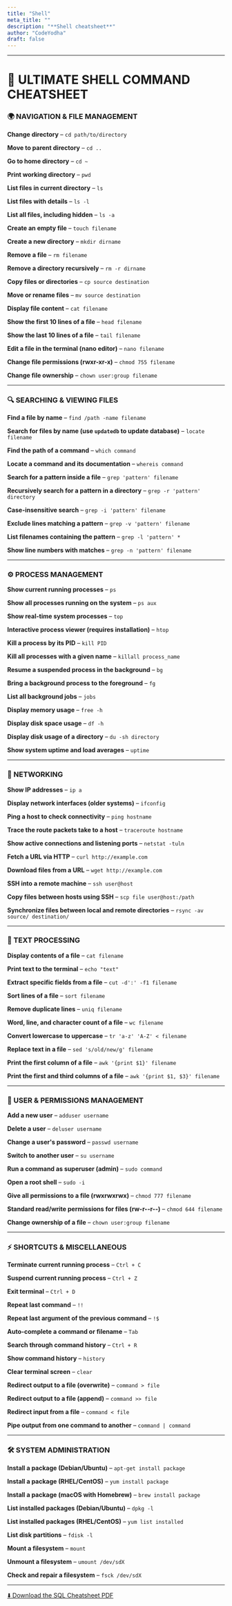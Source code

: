 ```yaml
---
title: "Shell"
meta_title: ""
description: "**Shell cheatsheet**"
author: "CodeYodha"
draft: false
---
```



---

# **🔧 ULTIMATE SHELL COMMAND CHEATSHEET**

### **🌍 NAVIGATION & FILE MANAGEMENT**

**Change directory** – `cd path/to/directory`

**Move to parent directory** – `cd ..`

**Go to home directory** – `cd ~`

**Print working directory** – `pwd`

**List files in current directory** – `ls`

**List files with details** – `ls -l`

**List all files, including hidden** – `ls -a`

**Create an empty file** – `touch filename`

**Create a new directory** – `mkdir dirname`

**Remove a file** – `rm filename`

**Remove a directory recursively** – `rm -r dirname`

**Copy files or directories** – `cp source destination`

**Move or rename files** – `mv source destination`

**Display file content** – `cat filename`

**Show the first 10 lines of a file** – `head filename`

**Show the last 10 lines of a file** – `tail filename`

**Edit a file in the terminal (nano editor)** – `nano filename`

**Change file permissions (rwxr-xr-x)** – `chmod 755 filename`

**Change file ownership** – `chown user:group filename`


---

### **🔍 SEARCHING & VIEWING FILES**

**Find a file by name** – `find /path -name filename`

**Search for files by name (use `updatedb` to update database)** – `locate filename`

**Find the path of a command** – `which command`

**Locate a command and its documentation** – `whereis command`

**Search for a pattern inside a file** – `grep 'pattern' filename`

**Recursively search for a pattern in a directory** – `grep -r 'pattern' directory`

**Case-insensitive search** – `grep -i 'pattern' filename`

**Exclude lines matching a pattern** – `grep -v 'pattern' filename`

**List filenames containing the pattern** – `grep -l 'pattern' *`

**Show line numbers with matches** – `grep -n 'pattern' filename`


---

### **⚙️ PROCESS MANAGEMENT**

**Show current running processes** – `ps`

**Show all processes running on the system** – `ps aux`

**Show real-time system processes** – `top`

**Interactive process viewer (requires installation)** – `htop`

**Kill a process by its PID** – `kill PID`

**Kill all processes with a given name** – `killall process_name`

**Resume a suspended process in the background** – `bg`

**Bring a background process to the foreground** – `fg`

**List all background jobs** – `jobs`

**Display memory usage** – `free -h`

**Display disk space usage** – `df -h`

**Display disk usage of a directory** – `du -sh directory`

**Show system uptime and load averages** – `uptime`

---

### **📡 NETWORKING**

**Show IP addresses** – `ip a`

**Display network interfaces (older systems)** – `ifconfig`

**Ping a host to check connectivity** – `ping hostname`

**Trace the route packets take to a host** – `traceroute hostname`

**Show active connections and listening ports** – `netstat -tuln`

**Fetch a URL via HTTP** – `curl http://example.com`

**Download files from a URL** – `wget http://example.com`

**SSH into a remote machine** – `ssh user@host`

**Copy files between hosts using SSH** – `scp file user@host:/path`

**Synchronize files between local and remote directories** – `rsync -av source/ destination/`

---

### **📝 TEXT PROCESSING**

**Display contents of a file** – `cat filename`

**Print text to the terminal** – `echo "text"`

**Extract specific fields from a file** – `cut -d':' -f1 filename`

**Sort lines of a file** – `sort filename`

**Remove duplicate lines** – `uniq filename`

**Word, line, and character count of a file** – `wc filename`

**Convert lowercase to uppercase** – `tr 'a-z' 'A-Z' < filename`

**Replace text in a file** – `sed 's/old/new/g' filename`

**Print the first column of a file** – `awk '{print $1}' filename`

**Print the first and third columns of a file** – `awk '{print $1, $3}' filename`


---

### **🔐 USER & PERMISSIONS MANAGEMENT**

**Add a new user** – `adduser username`

**Delete a user** – `deluser username`

**Change a user's password** – `passwd username`

**Switch to another user** – `su username`

**Run a command as superuser (admin)** – `sudo command`

**Open a root shell** – `sudo -i`

**Give all permissions to a file (rwxrwxrwx)** – `chmod 777 filename`

**Standard read/write permissions for files (rw-r--r--)** – `chmod 644 filename`

**Change ownership of a file** – `chown user:group filename`


---

### **⚡ SHORTCUTS & MISCELLANEOUS**

**Terminate current running process** – `Ctrl + C`

**Suspend current running process** – `Ctrl + Z`

**Exit terminal** – `Ctrl + D`

**Repeat last command** – `!!`

**Repeat last argument of the previous command** – `!$`

**Auto-complete a command or filename** – `Tab`

**Search through command history** – `Ctrl + R`

**Show command history** – `history`

**Clear terminal screen** – `clear`

**Redirect output to a file (overwrite)** – `command > file`

**Redirect output to a file (append)** – `command >> file`

**Redirect input from a file** – `command < file`

**Pipe output from one command to another** – `command | command`


---

### **🛠️ SYSTEM ADMINISTRATION**

**Install a package (Debian/Ubuntu)** – `apt-get install package`

**Install a package (RHEL/CentOS)** – `yum install package`

**Install a package (macOS with Homebrew)** – `brew install package`

**List installed packages (Debian/Ubuntu)** – `dpkg -l`

**List installed packages (RHEL/CentOS)** – `yum list installed`

**List disk partitions** – `fdisk -l`

**Mount a filesystem** – `mount`

**Unmount a filesystem** – `umount /dev/sdX`

**Check and repair a filesystem** – `fsck /dev/sdX`

---

[⬇️ Download the SQL Cheatsheet PDF](/downloads/sql_cheatsheet.pdf)